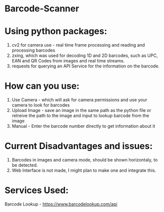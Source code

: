# Barcode-Scanner

# Using python packages:

1. cv2 for camera use - real time frame processing and reading and processing barcodes
2. zxing, which was used for decoding 1D and 2D barcodes, such as UPC, EAN and QR Codes from images and real time streams.
3. requests for querying an API Service for the information on the barcode.

# How can you use:

1. Use Camera - which will ask for camera permissions and use your camera to look for barcodes
2. Upload Image - save an image in the same path as the python file or retreive the path to the image and input to lookup barcode from the image
3. Manual - Enter the barcode number directly to get information about it

# Current Disadvantages and issues:

1. Barcodes in images and camera mode, should be shown horizontaly, to be detected.
2. Web Interface is not made, I might plan to make one and integrate this.

# Services Used:

Barcode Lookup - https://www.barcodelookup.com/api
